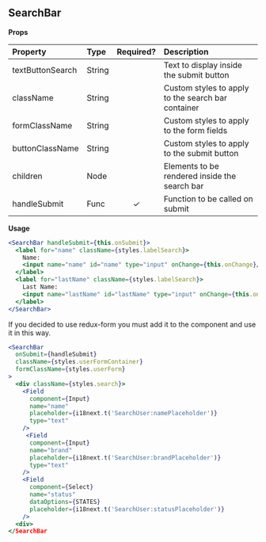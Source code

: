 ## SearchBar

**Props**

| Property | Type | Required? | Description |
|:---|:---|:---:|:---|
| textButtonSearch | String | | Text to display inside the submit button |
| className | String | | Custom styles to apply to the search bar container |
| formClassName | String | | Custom styles to apply to the form fields |
| buttonClassName | String | | Custom styles to apply to the submit button |
| children | Node | | Elements to be rendered inside the search bar |
| handleSubmit | Func | ✓ | Function to be called on submit |

**Usage**

```jsx
<SearchBar handleSubmit={this.onSubmit}>
  <label for="name" className={styles.labelSearch}>
    Name:
    <input name="name" id="name" type="input" onChange={this.onChange}/>
  </label>
  <label for="lastName" className={styles.labelSearch}>
    Last Name:
    <input name="lastName" id="lastName" type="input" onChange={this.onChange}/>
  </label>
</SearchBar>
```

If you decided to use redux-form you must add it to the component and use it in this way.

```jsx
<SearchBar
  onSubmit={handleSubmit}
  className={styles.userFormContainer}
  formClassName={styles.userForm}
>
  <div className={styles.search}>
    <Field
      component={Input}
      name="name"
      placeholder={i18next.t('SearchUser:namePlaceholder')}
      type="text"
    />
     <Field
      component={Input}
      name="brand"
      placeholder={i18next.t('SearchUser:brandPlaceholder')}
      type="text"
    />
    <Field
      component={Select}
      name="status"
      dataOptions={STATES}
      placeholder={i18next.t('SearchUser:statusPlaceholder')}
    />
  <div>
</SearchBar
```
